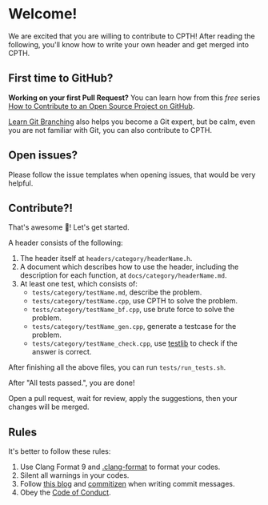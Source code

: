 # Welcome!

We are excited that you are willing to contribute to CPTH! After reading the following, you'll know how to write your own header and get merged into CPTH.

## First time to GitHub?

**Working on your first Pull Request?** You can learn how from this *free* series [How to Contribute to an Open Source Project on GitHub](https://egghead.io/series/how-to-contribute-to-an-open-source-project-on-github).

[Learn Git Branching](https://pcottle.github.com/learnGitBranching/) also helps you become a Git expert, but be calm, even you are not familiar with Git, you can also contribute to CPTH.

## Open issues?

Please follow the issue templates when opening issues, that would be very helpful.

## Contribute?!

That's awesome :rocket:! Let's get started.

A header consists of the following:

1. The header itself at `headers/category/headerName.h`.
2. A document which describes how to use the header, including the description for each function, at `docs/category/headerName.md`.
3. At least one test, which consists of:
   - `tests/category/testName.md`, describe the problem.
   - `tests/category/testName.cpp`, use CPTH to solve the problem.
   - `tests/category/testName_bf.cpp`, use brute force to solve the problem.
   - `tests/category/testName_gen.cpp`, generate a testcase for the problem.
   - `tests/category/testName_check.cpp`, use [testlib](https://github.com/MikeMirzayanov/testlib) to check if the answer is correct.

After finishing all the above files, you can run `tests/run_tests.sh`.

After "All tests passed.", you are done!

Open a pull request, wait for review, apply the suggestions, then your changes will be merged.

## Rules

It's better to follow these rules:

1. Use Clang Format 9 and [.clang-format](.clang-format) to format your codes.
2. Silent all warnings in your codes.
3. Follow [this blog](https://chris.beams.io/posts/git-commit/) and [commitizen](https://github.com/commitizen/cz-cli) when writing commit messages.
4. Obey the [Code of Conduct](CODE_OF_CONDUCT.md).
